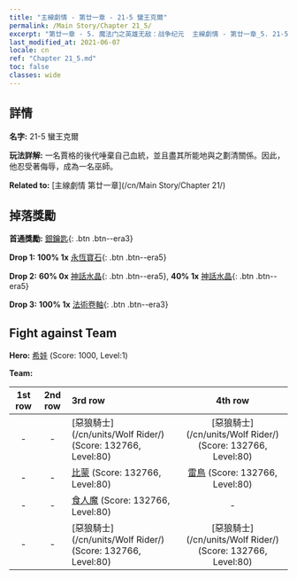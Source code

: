 ```yaml
---
title: "主線劇情 - 第廿一章 - 21-5 蠻王克爾"
permalink: /Main Story/Chapter 21_5/
excerpt: "第廿一章 - 5. 魔法门之英雄无敌：战争纪元  主線劇情 - 第廿一章_5. 21-5 蠻王克爾"
last_modified_at: 2021-06-07
locale: cn
ref: "Chapter 21_5.md"
toc: false
classes: wide
---
```


## 詳情

 **名字:** 21-5 蠻王克爾

 **玩法詳解:** 一名賈格的後代唾棄自己血統，並且盡其所能地與之劃清關係。因此，他忍受著侮辱，成為一名巫師。

 **Related to:** [主線劇情 第廿一章](/cn/Main Story/Chapter 21/)

## 掉落獎勵

 **首通獎勵:** [銀鑰匙](/cn/Items/con_693/){: .btn .btn--era3}

 **Drop 1:** **100% 1x** [永恆寶石](/cn/Items/mat_72/){: .btn .btn--era5}

 **Drop 2:** **60% 0x** [神話水晶](/cn/Items/mat_66/){: .btn .btn--era5}, **40% 1x** [神話水晶](/cn/Items/mat_66/){: .btn .btn--era5}

 **Drop 3:** **100% 1x** [法術卷軸](/cn/Items/con_694/){: .btn .btn--era3}


## Fight against Team
 **Hero:** [希娃](/cn/heroes/Shiva/) (Score: 1000, Level:1)

 **Team:**


  | 1st row | 2nd row | 3rd row | 4th row |
  |:----:|:----:|:----|:----:|
  | - | - | [惡狼騎士](/cn/units/Wolf Rider/) (Score: 132766, Level:80)  | [惡狼騎士](/cn/units/Wolf Rider/) (Score: 132766, Level:80)  |
  | - | - | [比蒙](/cn/units/Behemoth/) (Score: 132766, Level:80)  | [雷鳥](/cn/units/Roc/) (Score: 132766, Level:80)  |
  | - | - | [食人魔](/cn/units/Ogre/) (Score: 132766, Level:80)  | - |
  | - | - | [惡狼騎士](/cn/units/Wolf Rider/) (Score: 132766, Level:80)  | [惡狼騎士](/cn/units/Wolf Rider/) (Score: 132766, Level:80)  |


